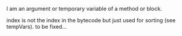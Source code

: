I am an argument or temporary variable of a method or block.

index is not the index in the bytecode but just used for sorting
(see tempVars). to be fixed...